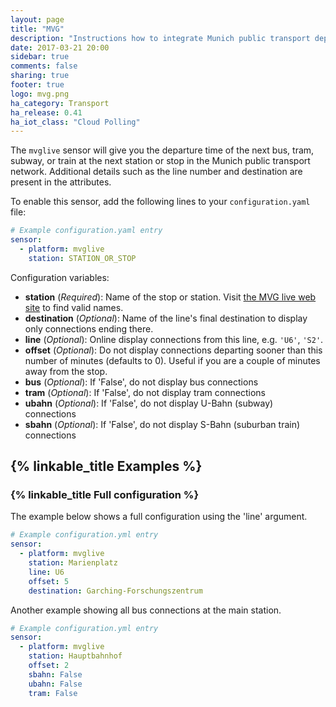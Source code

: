 ```yaml
---
layout: page
title: "MVG"
description: "Instructions how to integrate Munich public transport departure times into Home Assistant."
date: 2017-03-21 20:00
sidebar: true
comments: false
sharing: true
footer: true
logo: mvg.png
ha_category: Transport
ha_release: 0.41
ha_iot_class: "Cloud Polling"
---
```



The `mvglive` sensor will give you the departure time of the next bus, tram, subway, or train at the next station or stop in the Munich public transport network. Additional details such as the line number and destination are present in the attributes.

To enable this sensor, add the following lines to your `configuration.yaml` file:

```yaml
# Example configuration.yaml entry
sensor:
  - platform: mvglive
    station: STATION_OR_STOP
```

Configuration variables:

  - **station** (*Required*): Name of the stop or station. Visit [the MVG live web site](http://www.mvg-live.de) to find valid names.
  - **destination** (*Optional*): Name of the line's final destination to display only connections ending there.
  - **line** (*Optional*): Online display connections from this line, e.g. `'U6'`, `'S2'`.
  - **offset** (*Optional*): Do not display connections departing sooner than this number of minutes (defaults to 0). Useful if you are a  couple of minutes away from the stop.
  - **bus** (*Optional*): If 'False', do not display bus connections
  - **tram** (*Optional*): If 'False', do not display tram connections
  - **ubahn** (*Optional*): If 'False', do not display U-Bahn (subway) connections
  - **sbahn** (*Optional*): If 'False', do not display S-Bahn (suburban train) connections

## {% linkable_title Examples %}

### {% linkable_title Full configuration %}

The example below shows a full configuration using the 'line' argument.

```yaml
# Example configuration.yml entry
sensor:
  - platform: mvglive
    station: Marienplatz
    line: U6
    offset: 5
    destination: Garching-Forschungszentrum
```

Another example showing all bus connections at the main station.

```yaml
# Example configuration.yml entry
sensor:
  - platform: mvglive
    station: Hauptbahnhof
    offset: 2
    sbahn: False
    ubahn: False
    tram: False
```
